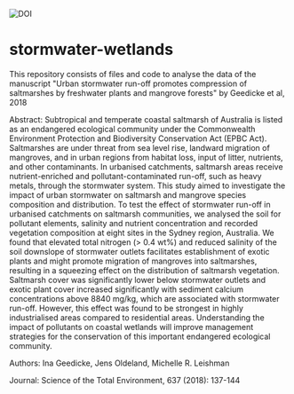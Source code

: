 ![DOI](https://zenodo.org/badge/130875569.svg)

# stormwater-wetlands
This repository consists of files and code to analyse the data of the manuscript "Urban stormwater run-off promotes compression of saltmarshes by freshwater plants and mangrove forests" by Geedicke et al, 2018

Abstract:
Subtropical and temperate coastal saltmarsh of Australia is listed as an endangered ecological community under the Commonwealth Environment Protection and Biodiversity Conservation Act (EPBC Act). Saltmarshes are under threat from sea level rise, landward migration of mangroves, and in urban regions from habitat loss, input of litter, nutrients, and other contaminants. In urbanised catchments, saltmarsh areas receive nutrient-enriched and pollutant-contaminated run-off, such as heavy metals, through the stormwater system. This study aimed to investigate the impact of urban stormwater on saltmarsh and mangrove species composition and distribution. To test the effect of stormwater run-off in urbanised catchments on saltmarsh communities, we analysed the soil for pollutant elements, salinity and nutrient concentration and recorded vegetation composition at eight sites in the Sydney region, Australia. We found that elevated total nitrogen (> 0.4 wt%) and reduced salinity of the soil downslope of stormwater outlets facilitates establishment of exotic plants and might promote migration of mangroves into saltmarshes, resulting in a squeezing effect on the distribution of saltmarsh vegetation. Saltmarsh cover was significantly lower below stormwater outlets and exotic plant cover increased significantly with sediment calcium concentrations above 8840 mg/kg, which are associated with stormwater run-off. However, this effect was found to be strongest in highly industrialised areas compared to residential areas. Understanding the impact of pollutants on coastal wetlands will improve management strategies for the conservation of this important endangered ecological community.

Authors:
Ina Geedicke, Jens Oldeland, Michelle R. Leishman

Journal: Science of the Total Environment, 637 (2018): 137-144


